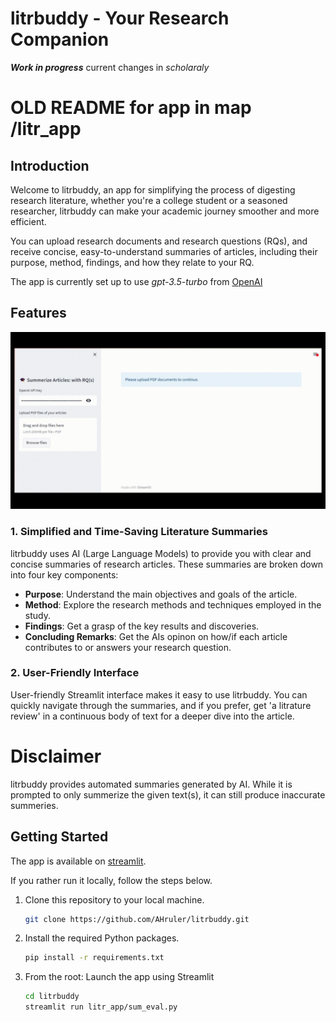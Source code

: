 # litrbuddy - Your Research Companion

***Work in progress***
current changes in  *scholaraly*  
# OLD README for app in map /litr_app
## Introduction

Welcome to litrbuddy, an app for simplifying the process of digesting research literature, whether you're a college student or a seasoned researcher, litrbuddy can make your academic journey smoother and more efficient. 

You can upload research documents and research questions (RQs), and receive concise, easy-to-understand summaries of articles, including their purpose, method, findings, and how they relate to your RQ.

The app is currently set up to use *gpt-3.5-turbo* from [OpenAI](https://platform.openai.com/docs/models/gpt-3-5)

## Features
![](https://github.com/AHruler/litrbuddy/blob/main/img/demo-litr.gif)
### 1. Simplified and Time-Saving Literature Summaries

litrbuddy uses AI (Large Language Models) to provide you with clear and concise summaries of research articles. These summaries are broken down into four key components:

- **Purpose**: Understand the main objectives and goals of the article.
- **Method**: Explore the research methods and techniques employed in the study.
- **Findings**: Get a grasp of the key results and discoveries.
- **Concluding Remarks**: Get the AIs opinon on how/if each article contributes to or answers your research question.

### 2. User-Friendly Interface

User-friendly Streamlit interface makes it easy to use litrbuddy. You can quickly navigate through the summaries, and if you prefer, get 'a litrature review' in a continuous body of text for a deeper dive into the article.

# Disclaimer
litrbuddy provides automated summaries generated by AI. While it is prompted to only summerize the given text(s), it can still produce inaccurate summeries.

## Getting Started
The app is available on [streamlit](https://litrbud.streamlit.app).

If you rather run it locally, follow the steps below.

1. Clone this repository to your local machine.

   ```bash
   git clone https://github.com/AHruler/litrbuddy.git
   ```
2. Install the required Python packages.
   
   ```bash
   pip install -r requirements.txt
   ```
4. From the root: Launch the app using Streamlit

   ```bash
   cd litrbuddy
   streamlit run litr_app/sum_eval.py
   ```
   

